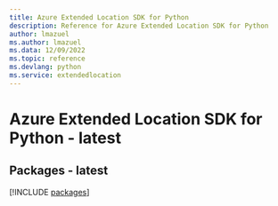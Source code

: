 ```yaml
---
title: Azure Extended Location SDK for Python
description: Reference for Azure Extended Location SDK for Python
author: lmazuel
ms.author: lmazuel
ms.data: 12/09/2022
ms.topic: reference
ms.devlang: python
ms.service: extendedlocation
---
```

# Azure Extended Location SDK for Python - latest
## Packages - latest
[!INCLUDE [packages](extended-location-index.md)]